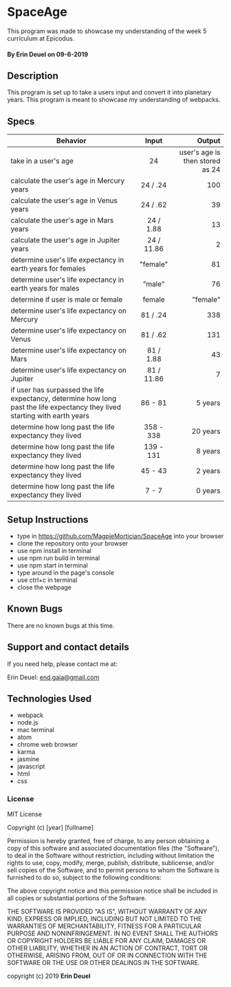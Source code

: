 # SpaceAge

This program was made to showcase my understanding of the week 5 curriculum at Epicodus.

#### By Erin Deuel on 09-6-2019

## Description

This program is set up to take a users input and convert it into planetary years. This program is meant to showcase my understanding of webpacks.


## Specs

| Behavior | Input | Output |
| ------------- |:-------------:| -----:|
| take in a user's age | 24 | user's age is then stored as 24 |
| calculate the user's age in Mercury years | 24 / .24 | 100 |
| calculate the user's age in Venus years | 24 / .62 | 39 |
| calculate the user's age in Mars years | 24 / 1.88 | 13 |
| calculate the user's age in Jupiter years | 24 / 11.86 | 2 |
| determine user's life expectancy in earth years for females | "female" | 81 |
| determine user's life expectancy in earth years for males | "male" | 76 |
| determine if user is male or female | female | "female" |
| determine user's life expectancy on Mercury | 81 / .24 | 338 |
| determine user's life expectancy on Venus | 81 / .62 | 131 |
| determine user's life expectancy on Mars | 81 / 1.88 | 43 |
| determine user's life expectancy on Jupiter | 81 / 11.86 | 7 |
| if user has surpassed the life expectancy, determine how long past the life expectancy they lived starting with earth years | 86 - 81 | 5 years |
| determine how long past the life expectancy they lived | 358 - 338 | 20 years |
| determine how long past the life expectancy they lived | 139 - 131 | 8 years |
| determine how long past the life expectancy they lived | 45 - 43 | 2 years |
| determine how long past the life expectancy they lived | 7 - 7 | 0 years |

## Setup Instructions

* type in https://github.com/MagpieMortician/SpaceAge into your browser
* clone the repository onto your browser
* use npm install in terminal
* use npm run build in terminal
* use npm start in terminal
* type around in the page's console
* use ctrl+c in terminal
* close the webpage

## Known Bugs

There are no known bugs at this time.

## Support and contact details

If you need help, please contact me at:

Erin Deuel: end.gaia@gmail.com

## Technologies Used

* webpack
* node.js
* mac terminal
* atom
* chrome web browser
* karma
* jasmine
* javascript
* html
* css

### License

MIT License

Copyright (c) [year] [fullname]

Permission is hereby granted, free of charge, to any person obtaining a copy
of this software and associated documentation files (the "Software"), to deal
in the Software without restriction, including without limitation the rights
to use, copy, modify, merge, publish, distribute, sublicense, and/or sell
copies of the Software, and to permit persons to whom the Software is
furnished to do so, subject to the following conditions:

The above copyright notice and this permission notice shall be included in all
copies or substantial portions of the Software.

THE SOFTWARE IS PROVIDED "AS IS", WITHOUT WARRANTY OF ANY KIND, EXPRESS OR
IMPLIED, INCLUDING BUT NOT LIMITED TO THE WARRANTIES OF MERCHANTABILITY,
FITNESS FOR A PARTICULAR PURPOSE AND NONINFRINGEMENT. IN NO EVENT SHALL THE
AUTHORS OR COPYRIGHT HOLDERS BE LIABLE FOR ANY CLAIM, DAMAGES OR OTHER
LIABILITY, WHETHER IN AN ACTION OF CONTRACT, TORT OR OTHERWISE, ARISING FROM,
OUT OF OR IN CONNECTION WITH THE SOFTWARE OR THE USE OR OTHER DEALINGS IN THE
SOFTWARE.

copyright (c) 2019 **Erin Deuel**
